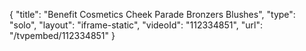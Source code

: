 {
    "title": "Benefit Cosmetics Cheek Parade Bronzers   Blushes",
    "type": "solo",
    "layout": "iframe-static",
    "videoId": "112334851",
    "url": "\/tvpembed\/112334851"
}